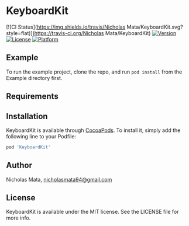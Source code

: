 # KeyboardKit

[![CI Status](https://img.shields.io/travis/Nicholas Mata/KeyboardKit.svg?style=flat)](https://travis-ci.org/Nicholas Mata/KeyboardKit)
[![Version](https://img.shields.io/cocoapods/v/KeyboardKit.svg?style=flat)](https://cocoapods.org/pods/KeyboardKit)
[![License](https://img.shields.io/cocoapods/l/KeyboardKit.svg?style=flat)](https://cocoapods.org/pods/KeyboardKit)
[![Platform](https://img.shields.io/cocoapods/p/KeyboardKit.svg?style=flat)](https://cocoapods.org/pods/KeyboardKit)

## Example

To run the example project, clone the repo, and run `pod install` from the Example directory first.

## Requirements

## Installation

KeyboardKit is available through [CocoaPods](https://cocoapods.org). To install
it, simply add the following line to your Podfile:

```ruby
pod 'KeyboardKit'
```

## Author

Nicholas Mata, nicholasmata94@gmail.com

## License

KeyboardKit is available under the MIT license. See the LICENSE file for more info.
